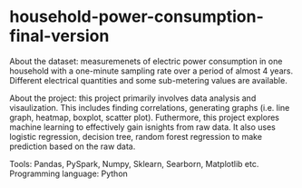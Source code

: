 # household-power-consumption-final-version

About the dataset: measuremenets of electric power consumption in one household with a one-minute sampling rate over a period of almost 4 years. Different electrical quantities and some sub-metering values are available. 

About the project: this project primarily involves data analysis and visaulization. This includes finding correlations, generating graphs (i.e. line graph, heatmap, boxplot, scatter plot). Futhermore, this project explores machine learning to effectively gain isnights from raw data. It also uses logistic regression, decision tree, random forest regression to make prediction based on the raw data. 

Tools: Pandas, PySpark, Numpy, Sklearn, Searborn, Matplotlib etc.
Programming language: Python

